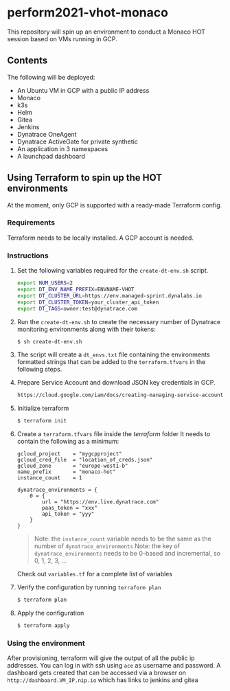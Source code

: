 # perform2021-vhot-monaco

This repository will spin up an environment to conduct a Monaco HOT session based on VMs running in GCP.

## Contents

The following will be deployed:

- An Ubuntu VM in GCP with a public IP address
- Monaco
- k3s
- Helm
- Gitea
- Jenkins
- Dynatrace OneAgent
- Dynatrace ActiveGate for private synthetic
- An application in 3 namespaces
- A launchpad dashboard

## Using Terraform to spin up the HOT environments

At the moment, only GCP is supported with a ready-made Terraform config.

### Requirements

Terraform needs to be locally installed.
A GCP account is needed.

### Instructions

1. Set the following variables required for the `create-dt-env.sh` script.

    ```bash
    export NUM_USERS=2
    export DT_ENV_NAME_PREFIX=ENVNAME-VHOT
    export DT_CLUSTER_URL=https://env.managed-sprint.dynalabs.io
    export DT_CLUSTER_TOKEN=your_cluster_api_token
    export DT_TAGS=owner:test@dynatrace.com
    ```

1. Run the `create-dt-env.sh` to create the necessary number of Dynatrace monitoring environments along with their tokens:

    ```bash
    $ sh create-dt-env.sh
    ```

1. The script will create a `dt_envs.txt` file containing the environments formatted strings that can be added to the `terraform.tfvars` in the following steps.

1. Prepare Service Account and download JSON key credentials in GCP.

    ```bash
    https://cloud.google.com/iam/docs/creating-managing-service-accounts
    ```

1. Initialize terraform

    ```bash
    $ terraform init
    ```

1. Create a `terraform.tfvars` file inside the *terraform* folder
   It needs to contain the following as a minimum:

    ```hcl
    gcloud_project    = "mygcpproject"
    gcloud_cred_file  = "location_of_creds.json"
    gcloud_zone       = "europe-west1-b"
    name_prefix       = "monaco-hot" 
    instance_count    = 1

    dynatrace_environments = {
        0 = {
            url = "https://env.live.dynatrace.com"
            paas_token = "xxx"
            api_token = "yyy"
        }
    }
    ```

    > Note: the `instance_count` variable needs to be the same as the number of `dynatrace_environments`
    > Note: the key of `dynatrace_environments` needs to be 0-based and incremental, so 0, 1, 2, 3, ...

    Check out `variables.tf` for a complete list of variables

1.  Verify the configuration by running `terraform plan`

    ```bash
    $ terraform plan
    ```

1. Apply the configuration

    ```bash
    $ terraform apply
    ```

### Using the environment

After provisioning, terraform will give the output of all the public ip addresses.
You can log in with ssh using `ace` as username and password.
A dashboard gets created that can be accessed via a browser on `http://dashboard.VM_IP.nip.io` which has links to jenkins and gitea
